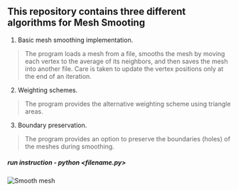 ## This repository contains three different algorithms for Mesh Smooting
1. Basic mesh smoothing implementation. 
> The program loads a mesh from a file, smooths the mesh by moving each vertex to the average of its neighbors, and then saves the mesh into another file. Care is taken to update the vertex positions only at the end of an iteration.

2. Weighting schemes. 
> The program provides the alternative weighting scheme using triangle areas.

3. Boundary preservation.
> The program provides an option to preserve the boundaries (holes) of the meshes during smoothing.

##### run instruction - python <filename.py>

![Smooth mesh](https://github.com/tansinjahan/Mesh_Processing/tree/master/GeometryFirstAssign/venv/screenshot)


